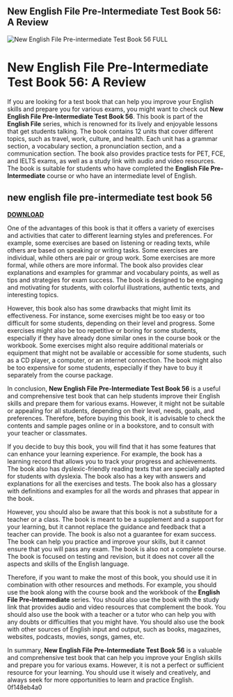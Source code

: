 ## New English File Pre-Intermediate Test Book 56: A Review

 
![New English File Pre-intermediate Test Book 56 __FULL__](https://encrypted-tbn2.gstatic.com/images?q=tbn:ANd9GcQRrSEe4ePPZieZCn4PoxeSRjsZmRNy7m4IwL3RHyUbU8UsIiJVlwUYSrs)

 
# New English File Pre-Intermediate Test Book 56: A Review
 
If you are looking for a test book that can help you improve your English skills and prepare you for various exams, you might want to check out **New English File Pre-Intermediate Test Book 56**. This book is part of the **English File** series, which is renowned for its lively and enjoyable lessons that get students talking. The book contains 12 units that cover different topics, such as travel, work, culture, and health. Each unit has a grammar section, a vocabulary section, a pronunciation section, and a communication section. The book also provides practice tests for PET, FCE, and IELTS exams, as well as a study link with audio and video resources. The book is suitable for students who have completed the **English File Pre-Intermediate** course or who have an intermediate level of English.
 
## new english file pre-intermediate test book 56


[**DOWNLOAD**](https://www.google.com/url?q=https%3A%2F%2Fssurll.com%2F2tM2yG&sa=D&sntz=1&usg=AOvVaw2FNZEDUCBxYXxdvmzfPquw)

 
One of the advantages of this book is that it offers a variety of exercises and activities that cater to different learning styles and preferences. For example, some exercises are based on listening or reading texts, while others are based on speaking or writing tasks. Some exercises are individual, while others are pair or group work. Some exercises are more formal, while others are more informal. The book also provides clear explanations and examples for grammar and vocabulary points, as well as tips and strategies for exam success. The book is designed to be engaging and motivating for students, with colorful illustrations, authentic texts, and interesting topics.
 
However, this book also has some drawbacks that might limit its effectiveness. For instance, some exercises might be too easy or too difficult for some students, depending on their level and progress. Some exercises might also be too repetitive or boring for some students, especially if they have already done similar ones in the course book or the workbook. Some exercises might also require additional materials or equipment that might not be available or accessible for some students, such as a CD player, a computer, or an internet connection. The book might also be too expensive for some students, especially if they have to buy it separately from the course package.
 
In conclusion, **New English File Pre-Intermediate Test Book 56** is a useful and comprehensive test book that can help students improve their English skills and prepare them for various exams. However, it might not be suitable or appealing for all students, depending on their level, needs, goals, and preferences. Therefore, before buying this book, it is advisable to check the contents and sample pages online or in a bookstore, and to consult with your teacher or classmates.
  
If you decide to buy this book, you will find that it has some features that can enhance your learning experience. For example, the book has a learning record that allows you to track your progress and achievements. The book also has dyslexic-friendly reading texts that are specially adapted for students with dyslexia. The book also has a key with answers and explanations for all the exercises and tests. The book also has a glossary with definitions and examples for all the words and phrases that appear in the book.
 
However, you should also be aware that this book is not a substitute for a teacher or a class. The book is meant to be a supplement and a support for your learning, but it cannot replace the guidance and feedback that a teacher can provide. The book is also not a guarantee for exam success. The book can help you practice and improve your skills, but it cannot ensure that you will pass any exam. The book is also not a complete course. The book is focused on testing and revision, but it does not cover all the aspects and skills of the English language.
 
Therefore, if you want to make the most of this book, you should use it in combination with other resources and methods. For example, you should use the book along with the course book and the workbook of the **English File Pre-Intermediate** series. You should also use the book with the study link that provides audio and video resources that complement the book. You should also use the book with a teacher or a tutor who can help you with any doubts or difficulties that you might have. You should also use the book with other sources of English input and output, such as books, magazines, websites, podcasts, movies, songs, games, etc.
 
In summary, **New English File Pre-Intermediate Test Book 56** is a valuable and comprehensive test book that can help you improve your English skills and prepare you for various exams. However, it is not a perfect or sufficient resource for your learning. You should use it wisely and creatively, and always seek for more opportunities to learn and practice English.
 0f148eb4a0
